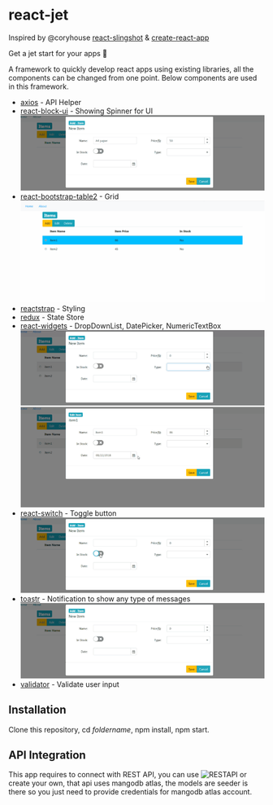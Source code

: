 # react-jet

Inspired by @coryhouse [react-slingshot](https://github.com/coryhouse/react-slingshot) & [create-react-app](https://github.com/facebook/create-react-app)

Get a jet start for your apps :rocket:

A framework to quickly develop react apps using existing libraries, all the components can be changed from one point. Below components are used in this framework.

- [axios](https://github.com/axios/axios) - API Helper
- [react-block-ui](https://github.com/Availity/react-block-ui) - Showing Spinner for UI
 ![spinners](https://github.com/asifsha/react-jet/blob/master/demo/spinner.gif)
- [react-bootstrap-table2](https://github.com/react-bootstrap-table/react-bootstrap-table2) - Grid
![Grid and Popup](https://github.com/asifsha/react-jet/blob/master/demo/Gridpopup.gif)
- [reactstrap](https://github.com/reactstrap/reactstrap) - Styling
- [redux](https://github.com/reduxjs/redux) - State Store
- [react-widgets](https://github.com/jquense/react-widgets) - DropDownList, DatePicker, NumericTextBox
![DropDown](https://github.com/asifsha/react-jet/blob/master/demo/Dropdown.gif)
![Datetimepicker](https://github.com/asifsha/react-jet/blob/master/demo/Datetimepicker.gif)
- [react-switch](https://github.com/markusenglund/react-switch) - Toggle button
![switch](https://github.com/asifsha/react-jet/blob/master/demo/toggle.gif)
- [toastr](https://github.com/CodeSeven/toastr) - Notification to show any type of messages
![toastr](https://github.com/asifsha/react-jet/blob/master/demo/toastr.gif)
- [validator](https://github.com/chriso/validator.js) - Validate user input

## Installation 
Clone this repository, cd *foldername*, npm install, npm start.

## API Integration
This app requires to connect with REST API, you can use ![RESTAPI](https://github.com/asifsha/react-jet-api) or create your own, that api uses mangodb atlas, the models are seeder is there so you just need to provide credentials for mangodb atlas account.

 
